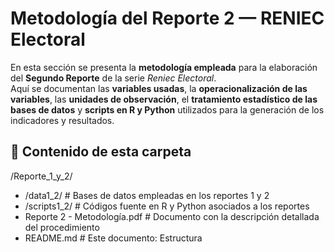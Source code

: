 # Metodología del Reporte 2 — RENIEC Electoral

En esta sección se presenta la **metodología empleada** para la elaboración del **Segundo Reporte** de la serie *Reniec Electoral*.  
Aquí se documentan las **variables usadas**, la **operacionalización de las variables**, las **unidades de observación**, el **tratamiento estadístico de las bases de datos** y **scripts en R y Python** utilizados para la generación de los indicadores y resultados.

## 📂 Contenido de esta carpeta

/Reporte_1_y_2/
- /data1_2/ # Bases de datos empleadas en los reportes 1 y 2
- /scripts1_2/ # Códigos fuente en R y Python asociados a los reportes
- Reporte 2 - Metodología.pdf # Documento con la descripción detallada del procedimiento
- README.md # Este documento: Estructura
